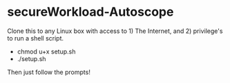 # secureWorkload-Autoscope
Clone this to any Linux box with access to 1) The Internet, and 2) privilege's to run a shell script. 

* chmod u+x setup.sh
* ./setup.sh

Then just follow the prompts!
